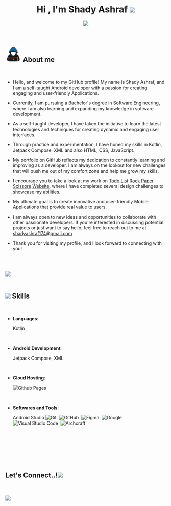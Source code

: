 
<h1 align="center"><b>Hi , I'm Shady Ashraf </b><img src="https://media.giphy.com/media/hvRJCLFzcasrR4ia7z/giphy.gif" width="35"></h1>

<p align="center">
  <img src="https://readme-typing-svg.herokuapp.com?font=Time+New+Roman&color=cyan&size=25&center=true&vCenter=true&width=600&height=100&lines=Assalamu+Alaikum+Warahmatullah..&hearts;++;Self-taught+Android-+Developer,;Software+Engineer+Student,;CTF+Newbie,;Active+Learner/Researcher,;Love+to+learn+new+stuffs..<3">
</p>


<br>



	
## <picture><img src = "https://raw.githubusercontent.com/0xAbdulKhalid/0xAbdulKhalid/main/assets/mdImages/about_me.gif" width = 50px></picture> **About me**

<picture>
  <source media="(max-width: 767px)" srcset="">
  <img align="right" alt="" src="./assets/mdImages/programming.svg" width=300px>
</picture>

<br>


- Hello, and welcome to my GitHub profile! My name is Shady Ashraf, and I am a self-taught Android developer with a passion for creating engaging and user-friendly Applications. 

- Currently, I am pursuing a Bachelor's degree in Software Engineering, where I am also learning and expanding my knowledge in software development.

- As a self-taught developer, I have taken the initiative to learn the latest technologies and techniques for creating dynamic and engaging user interfaces.

-  Through practice and experimentation, I have honed my skills in Kotlin, Jetpack Compose, XML and also HTML, CSS, JavaScript.

- My portfolio on GitHub reflects my dedication to constantly learning and improving as a developer. I am always on the lookout for new challenges that will push me out of my comfort zone and help me grow my skills.

- I encourage you to take a look at my work on <a href="https://github.com/shadyashraf174/Todo_List">Todo List</a> <a href="https://github.com/shadyashraf174/rock_paper_scissore">Rock Paper Scissore</a> <a href="https://github.com/shadyashraf174/portfolio">Website</a>, where I have completed several design challenges to showcase my abilities.

- My ultimate goal is to create innovative and user-friendly Mobile Applications that provide real value to users.

- I am always open to new ideas and opportunities to collaborate with other passionate developers. If you're interested in discussing potential projects or just want to say hello, feel free to reach out to me at <a href="shadyashraf174@gmail.com">shadyashraf174@gmail.com</a>

- Thank you for visiting my profile, and I look forward to connecting with you!

<br><br>

<img src="https://user-images.githubusercontent.com/73097560/115834477-dbab4500-a447-11eb-908a-139a6edaec5c.gif"><br><br>

## <img src="https://media2.giphy.com/media/QssGEmpkyEOhBCb7e1/giphy.gif?cid=ecf05e47a0n3gi1bfqntqmob8g9aid1oyj2wr3ds3mg700bl&rid=giphy.gif" width ="25"><b> Skills</b>
<br>

<p align="center">

- **Languages**:

    Kotlin


<br>   
    
- **Android Development**:

   Jetpack Compose, 
   XML

<br>

- **Cloud Hosting**:

    ![Github Pages](https://img.shields.io/badge/GitHub%20Pages-%23327FC7.svg?style=for-the-badge&logo=github&logoColor=white)
    
<br>

- **Softwares and Tools**:

   Android Studio
    ![Git](https://img.shields.io/badge/git-%23F05033.svg?style=for-the-badge&logo=git&logoColor=white)&nbsp;
    ![GitHub](https://img.shields.io/badge/github-%23121011.svg?style=for-the-badge&logo=github&logoColor=white)&nbsp;
    ![Figma](https://img.shields.io/badge/Figma-F24E1E?style=for-the-badge&logo=figma&logoColor=white)&nbsp;
    ![Google](https://img.shields.io/badge/google-%234285F4.svg?style=for-the-badge&logo=google&logoColor=white)&nbsp;
    ![Visual Studio Code](https://img.shields.io/badge/VS%20Code-0078d7.svg?style=for-the-badge&logo=visual-studio-code&logoColor=white)&nbsp;
    ![Archcraft](https://img.shields.io/badge/Archcraft-%23404d59?style=for-the-badge&logo=archlinux&logoColor=%#1793D1)&nbsp;


<br>

</p>

<br>
<br>



<br>
<br>

## <b> Let's Connect..!</b><img src="./assets/mdImages/handshake.gif" width ="80">
<br>
<div align='left'>


</ul>
</div>

<br>
<img src="https://user-images.githubusercontent.com/73097560/115834477-dbab4500-a447-11eb-908a-139a6edaec5c.gif">
<br>


<div align='center'>

</div>
